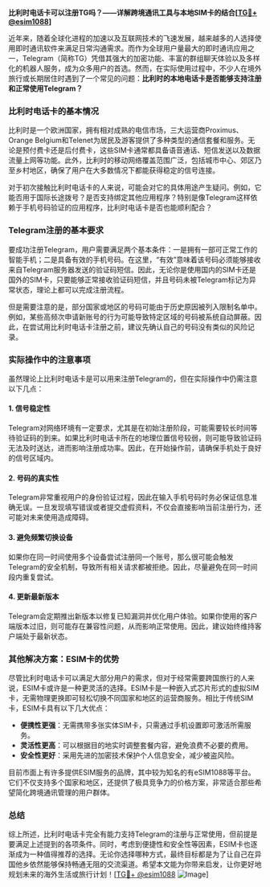 **比利时电话卡可以注册TG吗？——详解跨境通讯工具与本地SIM卡的结合[[TG💪+ @esim1088](https://t.me/s/esim1088)]**

近年来，随着全球化进程的加速以及互联网技术的飞速发展，越来越多的人选择使用即时通讯软件来满足日常沟通需求。而作为全球用户量最大的即时通讯应用之一，Telegram（简称TG）凭借其强大的加密功能、丰富的群组聊天体验以及多样化的机器人服务，成为众多用户的首选。然而，在实际使用过程中，不少人在境外旅行或长期居住时遇到了一个常见的问题：**比利时的本地电话卡是否能够支持注册和正常使用Telegram？**

### 比利时电话卡的基本情况

比利时是一个欧洲国家，拥有相对成熟的电信市场，三大运营商Proximus、Orange Belgium和Telenet为居民及游客提供了多种类型的通信套餐和服务。无论是预付费卡还是后付费卡，这些SIM卡通常都具备语音通话、短信发送以及数据流量上网等功能。此外，比利时的移动网络覆盖范围广泛，包括城市中心、郊区乃至乡村地区，确保了用户在大多数情况下都能获得稳定的信号连接。

对于初次接触比利时电话卡的人来说，可能会对它的具体用途产生疑问。例如，它能否用于国际长途拨号？是否支持绑定其他应用程序？特别是像Telegram这样依赖于手机号码验证的应用程序，比利时电话卡是否也能顺利配合？

### Telegram注册的基本要求

要成功注册Telegram，用户需要满足两个基本条件：一是拥有一部可正常工作的智能手机；二是具备有效的手机号码。在这里，“有效”意味着该号码必须能够接收来自Telegram服务器发送的验证码短信。因此，无论你是使用国内的SIM卡还是国外的SIM卡，只要能够正常接收验证码短信，并且号码未被Telegram标记为异常状态，理论上都可以完成注册流程。

但是需要注意的是，部分国家或地区的号码可能由于历史原因被列入限制名单中。例如，某些高频次申请新账号的行为可能导致特定区域的号码被系统自动屏蔽。因此，在尝试用比利时电话卡注册之前，建议先确认自己的号码没有类似的风险记录。

### 实际操作中的注意事项

虽然理论上比利时电话卡是可以用来注册Telegram的，但在实际操作中仍需注意以下几点：

#### 1. **信号稳定性**
   Telegram对网络环境有一定要求，尤其是在初始注册阶段，可能需要较长时间等待验证码的到来。如果比利时电话卡所在的地理位置信号较弱，则可能导致验证码无法及时送达，进而影响注册成功率。因此，在开始操作前，请确保手机处于良好的信号区域内。

#### 2. **号码的真实性**
   Telegram非常重视用户的身份验证过程，因此在输入手机号码时务必保证信息准确无误。一旦发现填写错误或者提交虚假资料，不仅会直接影响当前注册行为，还可能对未来使用造成障碍。

#### 3. **避免频繁切换设备**
   如果你在同一时间使用多个设备尝试注册同一个账号，那么很可能会触发Telegram的安全机制，导致所有相关请求都被拒绝。因此，尽量避免在同一时间段内重复尝试。

#### 4. **更新最新版本**
   Telegram会定期推出新版本以修复已知漏洞并优化用户体验。如果你使用的客户端版本过旧，则可能存在兼容性问题，从而影响正常使用。因此，建议始终维持客户端处于最新状态。

### 其他解决方案：ESIM卡的优势

尽管比利时电话卡可以满足大部分用户的需求，但对于经常需要跨国旅行的人来说，ESIM卡或许是一种更灵活的选择。ESIM卡是一种嵌入式芯片形式的虚拟SIM卡，无需物理更换即可轻松切换不同国家和地区的运营商服务。相比于传统SIM卡，ESIM卡具有以下几大优点：

- **便携性更强**：无需携带多张实体SIM卡，只需通过手机设置即可激活所需服务。
- **灵活性更高**：可以根据目的地实时调整套餐内容，避免浪费不必要的费用。
- **安全性更好**：采用先进的加密技术保护个人信息安全，减少被盗风险。

目前市面上有许多提供ESIM服务的品牌，其中较为知名的有eSIM1088等平台。它们不仅支持多个国家和地区，还提供了极具竞争力的价格方案，非常适合那些希望简化跨境通讯管理的用户群体。

### 总结

综上所述，比利时电话卡完全有能力支持Telegram的注册与正常使用，但前提是要满足上述提到的各项条件。同时，考虑到便捷性和安全性等因素，ESIM卡也逐渐成为一种值得推荐的选择。无论你选择哪种方式，最终目标都是为了让自己在异国他乡依然能够保持畅通无阻的交流渠道。希望本文能为你带来启发，让你更好地规划未来的海外生活或旅行计划！[[TG💪+ @esim1088](https://t.me/s/esim1088) ![Image](https://i.postimg.cc/4NQfJmqS/Snipaste-2025-05-13-00-14-12.png)]